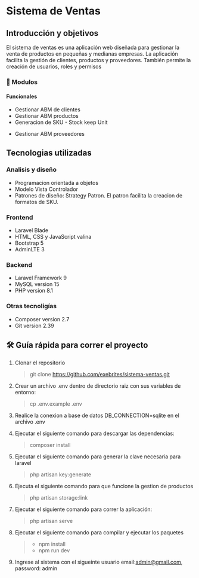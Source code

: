 # Sistema de Ventas

## Introducción y objetivos

El sistema de ventas es una aplicación web diseñada para gestionar la venta de productos en pequeñas y medianas empresas. La aplicación facilita la gestión de clientes, productos y proveedores. También permite la creación de usuarios, roles y permisos

<!-- , y ofrece un sistema de auditoría para mantener el control. -->
<!-- ### Objetivos:



## 🌟 Resumen -->

### 🚀 Modulos

#### Funcionales

-   Gestionar ABM de clientes
    <!-- - Gestionar ABM de pedidos -->
    <!-- - Gestionar ABM materiales -->
-   Gestionar ABM productos
-   Generacion de SKU - Stock keep Unit
<!-- - Gestionar ABM diseños -->
-   Gestionar ABM proveedores
    <!-- - Gestionar ABM presupuesto para pedido -->
    <!-- - Gestionar ABM oferta de materiales
-   Actualización de precios de materiales -->
-   Comunicación con usuarios

#### No funcionales

-   Creacion y asignacion de roles
-   Gestionar usuarios
    <!-- - Generación de reportes -->
    <!-- - Auditoría -->

## Tecnologias utilizadas

### Analisis y diseño

-   Programacion orientada a objetos
-   Modelo Vista Controlador
-   Patrones de diseño: Strategy Patron. El patron facilita la creacion de formatos de SKU.

### Frontend

-   Laravel Blade
-   HTML, CSS y JavaScript valina
-   Bootstrap 5
-   AdminLTE 3

### Backend

-   Laravel Framework 9
-   MySQL version 15
-   PHP version 8.1

### Otras tecnoligías

-   Composer version 2.7
-   Git version 2.39

## 🛠️ Guía rápida para correr el proyecto

1. Clonar el repositorio
    > git clone https://github.com/exebrites/sistema-ventas.git
2. Crear un archivo .env dentro de directorio raiz con sus variables de entorno:
    > cp .env.example .env
3. Realice la conexion a base de datos
   DB_CONNECTION=sqlite en el archivo .env

4. Ejecutar el siguiente comando para descargar las dependencias:
    > composer install
5. Ejecutar el siguiente comando para generar la clave necesaria para laravel

    > php artisan key:generate

6. Ejecuta el siguiente comando para que funcione la gestion de productos
    > php artisan storage:link
7. Ejecutar el siguiente comando para correr la aplicación:

    > php artisan serve

8. Ejecutar el siguiente comando para compilar y ejecutar los paquetes

    > - npm install
    > - npm run dev

9. Ingrese al sistema con el sigueinte usuario
   email:admin@gmail.com, password: admin
